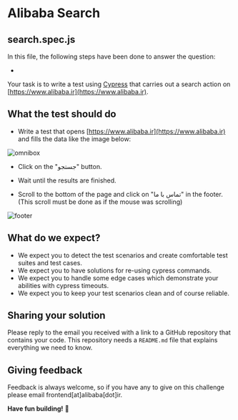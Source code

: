 # Alibaba Search

## search.spec.js

In this file, the following steps have been done to answer the question:

- 

Your task is to write a test using [Cypress](https://www.cypress.io/) that carries out a search action on [https://www.alibaba.ir](https://www.alibaba.ir).

## What the test should do

- Write a test that opens [https://www.alibaba.ir](https://www.alibaba.ir) and fills the data like the image below:

![omnibox](./omnibox.png)

- Click on the "جستجو" button.

- Wait until the results are finished.

- Scroll to the bottom of the page and click on "تماس با ما" in the footer. (This scroll must be done as if the mouse was scrolling)

![footer](./footer.png)

## What do we expect?
- We expect you to detect the test scenarios and create comfortable test suites and test cases.
- We expect you to have solutions for re-using cypress commands.
- We expect you to handle some edge cases which demonstrate your abilities with cypress timeouts.
- We expect you to keep your test scenarios clean and of course reliable.

## Sharing your solution

Please reply to the email you received with a link to a GitHub repository that contains your code. This repository needs a `README.md` file that explains everything we need to know.

## Giving feedback

Feedback is always welcome, so if you have any to give on this challenge please email frontend[at]alibaba[dot]ir.

**Have fun building!** 🚀
